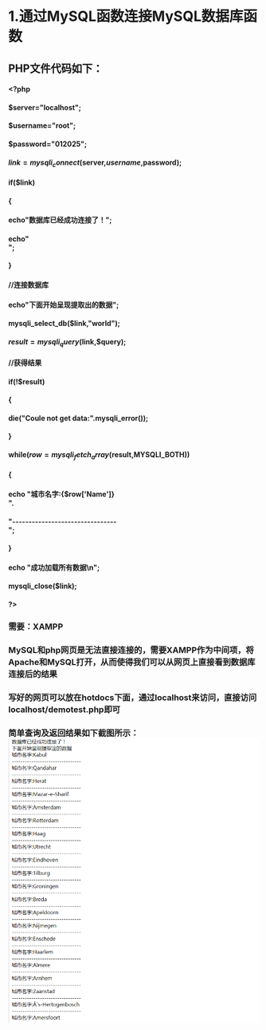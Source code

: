 # 1.通过MySQL函数连接MySQL数据库函数
## PHP文件代码如下：
#### <?php
#### $server="localhost";
#### $username="root";
#### $password="012025";
#### $link=mysqli_connect($server,$username,$password);
#### if($link)
#### {
#### echo"数据库已经成功连接了！";
#### echo"<br>";
#### }
#### //连接数据库


#### echo"下面开始呈现提取出的数据";
#### mysqli_select_db($link,"world");

#### $result=mysqli_query($link,$query);
#### //获得结果


#### if(!$result)
#### {
#### die("Coule not get data:".mysqli_error());
#### }
#### while($row=mysqli_fetch_array($result,MYSQLI_BOTH))
#### {
#### echo "城市名字:{$row['Name']}  <br> ".
####          "--------------------------------<br>";
#### } 
#### 	echo "成功加载所有数据\n";
#### mysqli_close($link);
#### ?>

### 需要：XAMPP
### MySQL和php网页是无法直接连接的，需要XAMPP作为中间项，将Apache和MySQL打开，从而使得我们可以从网页上直接看到数据库连接后的结果
### 写好的网页可以放在hotdocs下面，通过localhost来访问，直接访问localhost/demotest.php即可
### 简单查询及返回结果如下截图所示：![image](https://github.com/wuruiwen2000/-/blob/master/%E7%AC%AC%E4%B8%83%E5%91%A8%E4%BD%9C%E4%B8%9A%EF%BC%9A%E6%95%B0%E6%8D%AE%E5%BA%93%E6%8E%A5%E5%8F%A3%E6%8A%80%E6%9C%AF/%E6%95%B0%E6%8D%AE%E5%BA%93%E7%AC%AC%E4%B8%80%E9%A2%98%E7%94%A8mysql%E5%87%BD%E6%95%B0%E6%9D%A5%E9%93%BE%E6%8E%A5.PNG)
